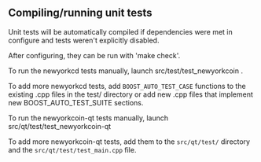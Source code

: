 Compiling/running unit tests
------------------------------------

Unit tests will be automatically compiled if dependencies were met in configure
and tests weren't explicitly disabled.

After configuring, they can be run with 'make check'.

To run the newyorkcd tests manually, launch src/test/test_newyorkcoin .

To add more newyorkcd tests, add `BOOST_AUTO_TEST_CASE` functions to the existing
.cpp files in the test/ directory or add new .cpp files that
implement new BOOST_AUTO_TEST_SUITE sections.

To run the newyorkcoin-qt tests manually, launch src/qt/test/test_newyorkcoin-qt

To add more newyorkcoin-qt tests, add them to the `src/qt/test/` directory and
the `src/qt/test/test_main.cpp` file.
